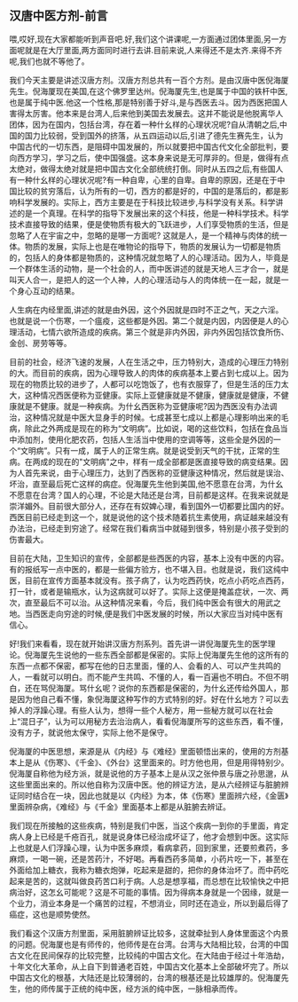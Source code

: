 ## 汉唐中医方剂-前言

喂,哎好,现在大家都能听到声音吧.好,我们这个讲课呢,一方面通过团体里面,另一方面呢就是在大厅里面,两方面同时进行去讲.目前来说,人来得还不是太齐.来得不齐呢,我们也就不等他了。

我们今天主要是讲述汉唐方剂。汉唐方剂总共有一百个方剂。是由汉唐中医倪海厦先生。倪海厦现在美国,在这个佛罗里达州。倪海厦先生,也是属于中国的铁杆中医,也是属于纯中医.他这一个性格,那是特别善于好斗,是与西医去斗。因为西医把国人害得太厉害。他本来是台湾人,后来他到美国去发展去。这并不能说是他脱离华人团体，因为在国内，包括台湾，存在着一种什幺样的心理状况呢?自从清朝之后,中国的国力比较弱，受到国外的挤落，从五四运动以后,引进了德先生赛先生，认为中国古代的一切东西，是阻碍中国发展的，所以就要把中国古代文化全部批判，要向西方学习，学习之后，使中国强盛。这本身来说是无可厚非的。但是，做得有点太绝对，做得太绝对就是把中国古文化全部统统打倒。同时从五四之后,有些国人有一种什幺样的心理状况呢?有一种自卑，心里的自卑。自卑的原因，还是在于中国比较的贫穷落后，认为所有的一切，西方的都是好的，中国的是落后的，都是影响科学发展的。实际上，西方主要是在于科技比较进步,与科学没有关系。科学讲述的是一个真理。在科学的指导下发展出来的这个科技，他是一种科学技术。科学技术直接导致的结果，便是使物质有极大的飞跃进步，人们享受物质的生活，但是忽略了人在宇宙之中，忽略的是哪一方面呢? 这就是人，是一个精神与肉体的统一体。物质的发展，实际上也是在唯物论的指导下，物质的发展认为一切都是物质的，包括人的身体都是物质的，这种情况就忽略了人的心理活动。因为人，毕竟是一个群体生活的动物，是一个社会的人，而中医讲述的就是天地人三才合一，就是叫天人合一，是把人的这一个人神，人的心理活动与人的肉体统一在一起，就是一个身心互动的结果。

人生病在内经里面,讲述的就是由外因，这个外因就是四时不正之气，天之六淫。也就是说一个伤寒，一个瘟疫，这些都是外因。第二个就是内因，内因便是人的心理活动，七情六欲所造成的疾病。第三个就是非内外因，非内外因包括饮食所伤、金创、房劳等等。

目前的社会，经济飞速的发展，人在生活之中，压力特别大，造成的心理压力特别的大。而目前的疾病，因为心理导致人的肉体的疾病基本上要占到七成以上。因为现在的物质比较的进步了，人都可以吃饱饭了，也有衣服穿了，但是生活的压力太大，这种情况西医便称为亚健康。实际上亚健康就是不健康，健康就是健康，不健康就是不健康。就是一种疾病。为什幺西医称为亚健康呢?因为西医没有办法调治，这种情况就是中医大显身手的时候。七成甚至七成以上都是心理影响出来的毛病，除此之外两成是现在的称为“文明病”。比如说，喝的这些饮料，包括在食品当中添加剂，使用化肥农药，包括人生活当中使用的空调等等，这些全是外因的一个“文明病”。只有一成，属于人的正常生病。就是说受到天气的干扰，正常的生病。在两成的现在的"文明病"之中，样有一成全部都是医直接导致的病变结果。因为人首先来说，由于心理压力，达到了西医称的亚健康这种情况，然后就是误治、坏治，直至最后死亡这样的病症。倪海厦先生他到美国,他不愿意在台湾，为什幺不愿意在台湾？国人的心理，不论是大陆还是台湾，目前都是这样。在我来说就是崇洋媚外。目前很大部分人，还存在有奴婢心理，看到国外一切都要比国内的好。西医目前已经走到这一个，就是说他的这个技术随着抗生素使用，病证越来越没有办法治，已经走到穷途了。经常在我们看病当中就碰到很多，特别是小孩子受到的伤害最大。

目前在大陆，卫生知识的宣传，全部都是些西医的内容，基本上没有中医的内容。有的报纸写一点中医的，都是一些偏方验方，也不堪入目。也就是说，我们这纯中医，目前在宣传方面基本就没有。孩子病了，认为吃西药快，吃点小药吃点西药，打一针，或者是输瓶水，认为这病就可以好了。实际上这便是掩盖症状，一次、两次，直至最后不可以治。从这种情况来看，今后，我们纯中医会有很大的用武之地。当西医走向穷途的时候,便是我们中医发展的时候，所以大家应当对纯中医有信心。

好!我们来看看，现在就开始讲汉唐方剂系列。首先讲一讲倪海厦先生的医学理论。倪海厦先生说他的一些东西全部都是保密的。实际上倪海厦先生他的这所有的东西一点都不保密，都写在他的日志里面，懂的人、会看的人、可以产生共鸣的人，一看就可以明白。而不能产生共鸣、不懂的人，看一百遍也不明白。不但不明白，还在骂倪海厦。骂什幺呢？说你的东西都是保密的，为什幺还传给外国人，那是因为他自己看不懂，象倪海厦这种写作的方式特别的好。好在什幺地方？可以去掉人的浮躁心理。有些人认为，想得一些个人秘方，用一些秘方就可以在社会上“混日子”，认为可以用秘方去治治病人，看看倪海厦所写的这些东西，看不懂，没有方子，就说他太保守，实际上他不是保守。

倪海厦的中医思想，来源是从《内经》与《难经》里面顿悟出来的，使用的方剂基本上是从《伤寒》、《千金》、《外台》这里面来的。时方他也用，但是用得特别少。倪海厦自称他为经方派，就是说他的方子基本上是从汉之张仲景与唐之孙思邈，从这些里面出来的。所以他自称为汉唐中医。他的辨证方法，是从六经辨证与脏腑辨证同时结合在一块，因此也就是以《内经》为本，体《伤寒》里面辨六经，《金匮》里面辨杂病，《难经》与《千金》里面基本上都是从脏腑去辨证。

我们现在所接触的这些疾病，特别是我们中医，当这个疾病一到你的手里面，肯定病人身上已经是千疮百孔，就是说身体已经治成坏证了，他才会想到中医。这实际上也就是人们浮躁心理，认为中医多麻烦，看病拿药，回到家里，还要煎煮药，多麻烦，一喝一碗，还是苦药汁，不好喝。再看西药多简单，小药片吃一下，甚至在外面给加上糖衣，我称为糖衣炮弹，吃起来是甜的，把你的身体治坏了。而中药吃起来是苦的，这就叫做良药苦口利于病。人总是想享福，而总想在比较愉快之中把病治好，这怎幺可能呢？这是不可能的事情。因为得病本身就是一个因缘，就是一个业力，消业本身是一个痛苦的过程，不想消业，同时还在造业，所以到最后得了癌症，这也是顺势使然。

我们看这个汉唐方剂里面，采用脏腑辨证比较多，这就牵扯到人身体里面这个内景的问题。倪海厦也是有师传的，他师传是在台湾。台湾与大陆相比较，台湾的中国古文化在民间保存的比较完整，比较纯的中国古文化。在大陆由于经过十年浩劫，十年文化大革命，从上自下到普通老百姓，中国古文化基本上全部破坏完了。所以中国古文化的根基，大陆还是比较薄弱的，台湾的根基还是比较雄厚的。倪海厦先生，他的师传属于正统的纯中医，经方派的纯中医，一脉相承而传。